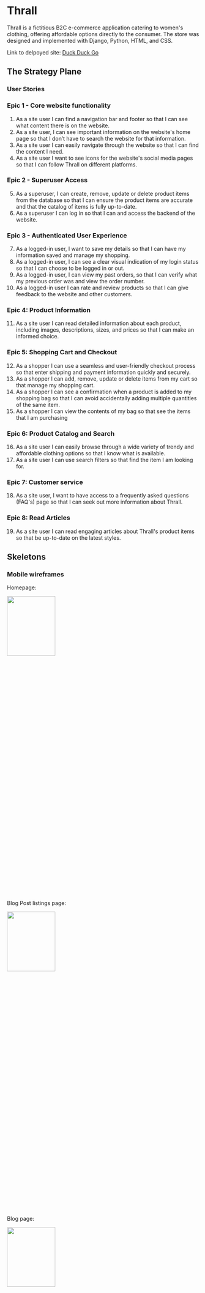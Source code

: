 # Thrall 

Thrall is a fictitious B2C e-commerce application catering to women's clothing, offering affordable options directly to the consumer. The store was designed and implemented with Django, Python, HTML, and CSS. 

Link to delpoyed site: [Duck Duck Go](https://duckduckgo.com)

## The Strategy Plane

### User Stories 

### Epic 1 - Core website functionality
1. As a site user I can find a navigation bar and footer so that I can see what content there is on the website.
2. As a site user, I can see important information on the website's home page so that I don’t have to search the website for that information.
3. As a site user I can easily navigate through the website so that I can find the content I need.
4. As a site user I want to see icons for the website's social media pages so that I can follow Thrall on different platforms.

### Epic 2 - Superuser Access 
5. As a superuser, I can create, remove, update or delete product items from the database so that I can ensure the product items are accurate and that the catalog of items is fully up-to-date.
6. As a superuser I can log in so that I can and access the backend of the website.

### Epic 3 - Authenticated User Experience
7. As a logged-in user, I want to save my details so that I can have my information saved and manage my shopping.
8. As a logged-in user, I can see a clear visual indication of my login status so that I can choose to be logged in or out.
9. As a logged-in user, I can view my past orders, so that I can verify what my previous order was and view the order number.
10. As a logged-in user I can rate and review products so that I can give feedback to the website and other customers.

### Epic 4: Product Information
11. As a site user I can read detailed information about each product, including images, descriptions, sizes, and prices so that I can make an informed choice.

### Epic 5: Shopping Cart and Checkout
12.  As a shopper I can use a seamless and user-friendly checkout process so that enter shipping and payment information quickly and securely.
13.  As a shopper I can add, remove, update or delete items from my cart so that manage my shopping cart.
14.  As a shopper I can see a confirmation when a product is added to my shopping bag so that I can avoid accidentally adding multiple quantities of the same item.
15.  As a shopper I can view the contents of my bag so that see the items that I am purchasing

### Epic 6: Product Catalog and Search
16. As a site user I can easily browse through a wide variety of trendy and affordable clothing options so that I know what is available.
17. As a site user I can use search filters so that find the item I am looking for.

### Epic 7: Customer service 
18.  As a site user, I want to have access to a frequently asked questions (FAQ's) page so that I can seek out more information about Thrall.

### Epic 8: Read Articles 
19. As a site user I can read engaging articles about Thrall's product items so that be up-to-date on the latest styles.

## Skeletons 

### Mobile wireframes

Homepage:


<img src="media/thrall-wireframes/homepage-mobile.png"  width="50%" height="20%">

Blog Post listings page:

<img src="media/thrall-wireframes/blog-page-mobile.png"  width="50%" height="20%">

Blog page:

<img src="media/thrall-wireframes/blog-post-mobile.png"  width="50%" height="20%">

Product Management page:

<img src="media/thrall-wireframes/product-management-mobile.png"  width="50%" height="20%">

Products page:

<img src="media/thrall-wireframes/products-page mobile.png"  width="50%" height="20%">

Profile page:

<img src="media/thrall-wireframes/profile-page-mobile.png"  width="50%" height="20%">

Shopping bag: 

<img src="media/thrall-wireframes/shopping-cart-mobile.png"  width="50%" height="20%">


### Desktop Wireframes: 

Homepage: 

![image of homepage wireframe](media/thrall-wireframes/homepage.png)

Blog page:

![image of blog detail page wireframe](media/thrall-wireframes/blog-detail-page.png)

Blog Post listing page:

![image of blog post page ](media/thrall-wireframes/blog-post-page.png)

Contact Form page: 

![image of contact form page wireframe ](media/thrall-wireframes/contact-form-page.png)

Frequently asked questions page: 

![image of faq page wireframe](media/thrall-wireframes/faq-page.png)

Products page: 

![image of product page](<media/thrall-wireframes/products page.png>)

Product detail page: 

![image of product detail page wireframe](media/thrall-wireframes/product-detail-page.png)

Product Management page:

![image of product management page wireframe](media/thrall-wireframes/product-management-page.png)

Profile page:

![image of profile page wireframe](media/thrall-wireframes/profile-page.png)

Shopping bag page:

![image of shopping cart wireframe](<media/thrall-wireframes/shopping cart page.png>)


## Testing 

I have used a combination of manual and automated testing to ensure the website's functionality meets the desired intent.


### Testing
[Testing](testing.md)

## Database Schema
## SEO Considerations
### SEO Keyword Research Process 
In the following section, I will document the process for researching keywords for the website 'Thrall'. I will find and analyse search engine terms that people enter into search engines with the goal of using that data to optimize my website for search engine optimization. 

**Business:** The topic of my Portfolio Project 5 will be a fictional online e-commerce business that sells low-price woman’s clothing online called, ‘Thrall.’. The business and website will be modelled on low-price e-commerce clothing sites like SHEIN, Boohoo.com and ASOS. 

**Keyword research steps**
1.	Brainstorm your general topics: Clothes, women’s clothes, fashion, women’s clothes online, low-price clothes, women’s fashion online and cheap clothing brands.

2.	Brain dump possible keywords for each of the general topics: 
-	Clothes: t-shirt, trousers, dress, shoes, jackets, skirts, leggings 
-	Women’s clothes: plus-size clothing, summer clothes, summer dresses, party dresses, clothing stores, men’s fashion
-	Fashion: Fashion trends, fashion style, fashion website, fashion online, casual wear, streetwear, vintage clothing
-	Low-price clothes: cheap clothes, low-prices clothes, cheapest online clothing shop
-	Women’s fashion online: best online clothing stores, free-delivery online clothing, new online clothing 
-	Cheap clothing brands: cheapest clothing brand, online clothing sale, How to get cute clothes on a budget? cheap like Shein, fast-fashion 

3.	Research your brain dump ideas on goggle: 
4.	Ensure you have a selection of short and long-tail keywords: 

-	Clothes: 
People also ask: What clothes last the longest? What's the hottest clothing brand? How do you shop for clothes on a budget? What clothing brand starts with P?
Related searches: clothes men, women clothes online, clothes meaning, clothes website, women’s clothes, clothes for girls, new clothes, boohoo


-	Women’s clothes:
Related search terms: women's clothes online, women's clothes shops in killarney, women’s clothes sale, women’s clothes online, women’s clothes sizes, women’s clothes next day delivery, women’s clothes Ireland 
Related searches: ASOS, Urban Outfitters, Uniqlo, Nordstorm, women’s clothing websites, where to shop for women’s clothing, trendy women’s clothing, new in women’s clothing, dunnes stores ladies dresses, boohoo, dunnes stores online same

-	Women’s clothes online: 

People also ask: Which online site is best for dress? Is BooHoo just online? What is ASOS website? What is the style in Ireland?

Related searches: Women's online clothing sale, Women's online clothing boutiques, Cheap women's online clothing, Best women's online clothing, Plus size women's online clothing Irish clothing websites
-	 Fashion: 

People also ask: What do you mean fashion?, What clothes will be trending in 2023?, What does fashion in style mean?, How do fashion trends start?

Related Searches: fashion style, fashion nova, fashion women, fashion online, fashion designer, fashion website, fashion trends
-	Low- price clothes: 

Related search terms: cheap clothes Ireland, cheap clothes online, cheap designer clothes website, cheap online shopping Ireland, dress for less, best online clothes shops ireland

Related searches: Low price clothes online, low price clothes women’s, low price clothes for ladies, cheap clothes online Ireland, cheap clothes Ireland, cheap clothes for men, cheap designer clothes website, clothing outlet online

-	Women’s fashion online: 

People also ask: What is the most popular online clothing brand?, Which online site is best for dress?, What is ASOS website?, Where is Nasty Gal located?

Related searches: Asos, best online clothing stores, boohoo, nasty gal, best online clothes shops Ireland, dunnes stores online sales, women’s clothing

-	Cheap clothing brands: 
People also ask: Why is M and M so cheap?, How to get cute clothes on a budget ?Does Shien sell good clothes?

Related searches: Cheap clothing brands women’s, Cheap clothing brands men’s, Cheap clothing brands online, top 10 online clothing stores, best cheap clothing brands, best cheap online clothing stores, cheap clothing stores online, cheap designer clothes 

5.	Assess your choices for relevance and authoritativeness, and dig into the data available on keyword volume and competition using wordtracker.com

Relevance
I have disposed of certain keywords because my Portfolio Project 5 website will not be providing a solution too. I will also not use keywords that are the names of rival clothing brands: 
men’s fashion, vintage clothing, cheap like Shein, women’s clothes next day delivery, women's clothes shops in killarney, cheap clothes for men, cheap clothing brands men’s,
Authority
I have disposed of any keywords that my Portfolio Project 5 website can not speak about from a place of authority or will be too competitive for my business/website to compete with: 
women's clothes online, cheapest online clothing shop, clothing stores, best online clothing stores, cheap like Shein, fast-fashion, women’s clothes next day delivery, cheap clothes online

I have highlighted in red the keywords struck out from my core keyword list for both relevance and authority: 
-	Clothes: t-shirt, trousers, dress, shoes, jackets, skirts, leggings 
-	Women’s clothes: plus-size clothing, summer clothes, summer dresses, party dresses, clothing stores, men’s fashion
-	Fashion: Fashion trends, fashion style, fashion website, fashion online, casual wear, streetwear, vintage clothing
-	Low-price clothes: cheap clothes, low-prices clothes, cheapest online clothing shop
-	Women’s fashion online: best online clothing stores, free-delivery online clothing, new online clothing 
-	Cheap clothing brands: cheapest clothing brand, online clothing sale, How to get cute clothes on a budget? cheap like Shein, fast-fashion 


**Viable keywords**
Short: 
Clothes, Women’s clothes, Fashion, t-shirt, dress, summer clothes, summer dresses, fashion style, fashion website, fashion online, casual wear, streetwear, cheap clothes, shoes, jackets, skirts, leggings, 

Long: 
Low-price clothes, Women’s fashion online, cheap clothing brands, plus-size clothing, cheapest clothing brands, online clothing sale, How to get cute clothes on a budget, best online clothing store, free-delivery online clothing low-price clothes

### Keywords checked against WordTracker: 

Clothes:

![Wordtracker search of 'clothes'](<media/SEO/Clothes .png>)

Cheap Clothes: 

![Wordtracker search of 'cheap clothes'](<media/SEO/Cheap clothes.png>)

Fashion: 

![Wordtracker seach of 'fashion'](media/SEO/Fashion.png)

Low-price clothes:

![Wordtracker seach of 'clothes'](<media/SEO/Low-price clothes .png>)

Plus-size clothes: 

![Wordtracker seach of 'plus-size clothing'](<media/SEO/Plus-size clothing.png>)

Women's clothes:

![Wordtracker seach of 'women's clothes'](<media/SEO/Women's clothes.png>)

Women's fashion online: 

![Wordtracker seach of 'women's fashion online'](<media/SEO/Women's fashion online.png>)


## Content ## 

In the following section, I have documented my process for researching & creating content for my Portfolio Project 5 website. I will document the process of researching content for my website. 

**Business:** The topic of my Portfolio Project 5 will be a fictional online e-commerce business that sells low-price woman’s clothing online called, ‘Thrall’. The business and website will be modelled on low-price e-commerce clothing sites like SHEIN, Boohoo.com and ASOS. 


 <ins>**Considerations** </ins>

**1.	What do your users need?**

- User-Friendly Interface: The website should have a clean and intuitive design, making it easy for customers to navigate and find what they're looking for. The use of clear categories, filters, and search functionality help users quickly locate desired products.

- Attractive Visuals: Given that the business revolves around selling clothing, high-quality product images and visually appealing design elements are crucial. Showcasing clothing items through professional product photography and visually engaging layouts will help attract customers.

- Extensive Product Catalogue: The website will a wide range of low-priced women's clothing items to cater to various tastes and preferences. Include diverse categories like tops, dresses, bottoms, outerwear, and accessories. 

- Detailed Product Information: The website will provide comprehensive and accurate product descriptions, including fabric materials, sizing charts and care instructions. This helps customers make informed purchasing decisions and reduces the likelihood of returns or dissatisfaction.

- Reviews and Ratings: The website will incorporate a system where customers can leave reviews and ratings for the products they have purchased. Positive reviews build trust and credibility, while negative feedback helps you identify areas for improvement. Ensure transparency by displaying both positive and negative reviews, allowing customers to make informed choices.

- Secure Payment Options: The website will offer a secure payment method to give customers confidence when making transactions. 

- Mobile-Friendly Design: The website will be optimized for mobile devices, as a significant portion of online shopper’s access e-commerce platforms through smartphones and tablets. Responsive design elements will be implemented to ensure a seamless user experience across various screen sizes.

- Efficient Customer Support: Offer a comprehensive FAQ section. 

- Easy Returns and Exchange Policy: The website will clearly communicate Thrall’s returns and exchange policy, making it hassle-free for customers to return or exchange products if needed. A transparent and customer-friendly policy instils confidence and encourages repeat purchases.


**2.	What information and features can you provide to meet those needs?**

- Homepage: The website will have an attractive and engaging homepage that showcases your brand and highlights relevant images or content. The homepage will also sport visually appealing banners to grab customers' attention.

- Product Listings: The websites’ product listings will be organized into clear categories and subcategories, making it easy for customers to browse and find specific items. 

- Shopping Cart: The website will have a user-friendly shopping cart feature that allows customers to add items, view their cart, update quantities, and proceed to checkout seamlessly. It will display the total order value, shipping fees, and any discounts.

- Search and Filters: The website will have a robust search functionality that allows customers to search for specific products or keywords.

- Customer Reviews and Ratings: The website will enable customers to leave reviews and ratings for products they have purchased. These reviews will help others make purchasing decisions. 

- Secure Checkout: The website will have a secure and encrypted checkout process that protects customers' payment information. 

- Account Registration: Customers will have the option to create an account on the website. This allows for a smoother checkout process and order history tracking.

- Newsletter Subscription: Customers will have the option to subscribe to Thrall’s newsletter to receive updates on new arrivals, promotions, and exclusive offers. 


**3.	How can you make the information easy to understand?**

- Clear and Concise Language: The website will have simple and straightforward language to convey information. It will avoid jargon or overly technical terms that may confuse or alienate your customers. Sentences and paragraphs will be concise, focusing on the essential details.
  
- Use Headings and Subheadings: Content will be organized using headings and subheadings to create a clear hierarchy. This allows users to scan the page quickly and find the information they are looking for. 
  
- Bullet Points and Lists: Information will be presented in bullet points or numbered lists where applicable. 
  
- Visuals: Visuals such as icons and images to complement textual information. 

- Consistent Formatting: The website will maintain a consistent formatting style throughout to create a cohesive and user-friendly experience.
  
- 	Emphasize Important Information: Important information will be highlighted using techniques such as bold or italicized text, coloured text, or callout boxes. This will draw attention to critical details or instructions, making them easier to spot and understand.
 
- Avoid Information Overload: The website will avoid overwhelming users with an excessive amount of information on a single page. The content will be broken up into logical sections.
  
- User-Friendly Navigation: The website will have clear and intuitive navigation menus. Users should be able to easily find the information they need without having to search extensively. 
  
- Accessibility Considerations: The website will be accessible to a wide range of users, including those with visual impairments. Use alternative text for image will ensure that your website can be navigated using keyboard-only inputs.


**4.	How can you demonstrate expertise, authoritativeness, and trustworthiness in your content?**

- High-Quality and Well-Researched Content: The content on the website is accurate, up-to-date, and well-researched. 

- Design and Branding: The website will be visually appealing and reflect Thrall’s brand identity. 
  
- Reviews: The website will display reviews from satisfied customers to showcase positive feedback. The website will also display reviews from unsatisfied customers with a view on transparency. 
  
- Privacy Policy and Data Protection: The website will clearly communicate Thrall’s privacy policy, data protection measures, and adherence to relevant regulations such as GDPR or CCPA. 
  
- Consistent Brand Voice and Messaging: The website will maintain a consistent brand voice and messaging across all the site’s content. This helps build recognition and familiarity, reinforcing your expertise and trustworthiness.

**5.	Would there be other pages within your own site you could link to from your chosen page?**

- Navigation Bar: The navigation bar will have internal links help users navigate your website more easily by providing relevant pathways to other pages with related or supplementary information. The navigation bar will feature pages like ‘About Us’ and ‘Contact Us.’ 
  
- Cross-Promotion and Upselling: The website will have internal links that can be used as a means of cross-promotion, allowing the website to highlight related products, services, or content that may be of interest to the website’s user. For example, a blog post titled, ‘5 looks for hot girl summer’ will have links to all of Thrall’s products featured in the post. 
  
- Related Blog Posts or Articles: The blog or article section on the website, will link to relevant posts or articles that provide further insights, tips, or information on related topics.

**6.	Are there opportunities to link back to external websites that already rank highly on Google?**

- Building Relationships: The website will link to external websites like Twitter, Facebook, and Instagram.

**7.	How can you help users discover other relevant parts of your web application?**

- Clear and Intuitive Navigation: The website will have a clear and intuitive navigation bar that is easily accessible on every page of the web application. 

- Homepage: The website will have a visually appealing homepage or dashboard that provides an overview of the key features, sections, or categories available in your web application. 
  
- Search Functionality: The website will have a search bar within the web application to allow users to search for specific content or features.



### E-commerce Application Type
Thrall is a fictitious B2C e-commerce application catering to women's clothing, offering affordable options directly to the consumer. With a target demographic of women aged 18-34, Thrall focuses on providing a seamless and convenient shopping experience. The website is specifically designed to facilitate quick and easy single-payment purchases, catering to the impulse-buying behaviour commonly associated with B2C e-commerce. It is important to note that Thrall's platform is exclusively dedicated to serving individual customers and is not intended for selling merchandise to other businesses.

### Marketing Stratergy
Thrall's marketing strategy would leverage a substantial budget to effectively reach its target demographic. A key focus would be on utilizing Google Ads to enhance Thrall's SEO ranking, increasing visibility and attracting organic traffic. To establish trust with the target demographic, a combination of organic marketing tactics would be employed. This would involve creating fashion-oriented content specifically tailored to the audience and distributing it across Thrall's social media platforms.

Furthermore, Thrall would prioritize cultivating a robust social media presence, closely intertwined with a compelling influencer marketing strategy. By partnering with influential personalities who resonate with younger shoppers, Thrall aims to bolster its reputation through engaging content such as clothing hauls and reviews. To encourage product reviews across various social media platforms and YouTube, Thrall would offer an affiliate marketing program option or provide vouchers to influencers with an audience matching the demographic of the brand.

This user-generated content, generated through influencer partnerships, would subsequently be shared on Thrall's own social media pages, further amplifying its reach and engagement within the target demographic.
Regular newsletters would also be sent to a registered users inbox containing an overview of new products/sales and discount codes. 

### Marketing research

In the following document will display the research and evidence I have collected in order to select the most suitable marketing type for my PP5 project website, ‘Thrall’. Because the fictional e-commerce business to closely modelled of the Chinese e-commerce business, ‘Shein,’ the statistics, demographics and other visual aids are acquired from ‘similarweb’s’ 2022 information on Shein. 

Similarweb is an online resource that uses public data sources are an aggregation of online information available to the public. Like how search engines like Google index the web, Similarweb employs an automated technique for capturing and indexing public data from billions of website pages and apps every month.

1.	Who are your users?

Judging by the demographics presented below, the demographic most likely to be customers of an online fashion e-commerce business like Thrall would be women aged between 18-34.

![image of user demographic chart](<media/marketing research/user-demographic-1.png>)

![image of gender demographic chart](<media/marketing research/user-demograhic-2.png>)

2.	Which online platforms would you find lots of your users?

According to the data presented below, Thrall customers are most likely to be found on Facebook. 

![image of social media user chart](<media/marketing research/social-media-platforms.png>)

3.	Would your users use social media? If yes, which platforms do you think you would find them on?

The most likely place a Thrall user would be found is Facebook. 

![image of social media user chart](<media/marketing research/social-media-platforms.png>)

4.	Would your business run sales or offer discounts? How do you think your users would most like to hear about these offers? 

Thrall, as an e-commerce business, would offer discounts to reward existing customers and entice new customers to shop on the website. A study of Shein’s discount implementation quickly reveals that Shein has 3 routes to make customers aware of discounts. 

•	Email marketing: Discounts will be sent to customer’s directly to their email inbox.
•	Banner ad: A banner presenting discounts will run across the top of the homepage of the website in order to advertise discounts directly to site visitors.
•	Discounts at checkout: Discounts could be made available at the check-out so a customer can apply their discount directly to their checkout items.  

5.	Would your business have a budget to spend on advertising? Or would it need to work with free or low-cost options to market itself?

Thrall's marketing strategy would leverage a substantial budget to effectively reach its target demographic. A key focus would be on utilizing Google Ads to enhance Thrall's SEO ranking, increasing visibility and attracting organic traffic. To establish trust with the target demographic, a combination of organic marketing tactics would be employed. This would involve creating fashion-oriented content specifically tailored to the audience and distributing it across Thrall's social media platforms.

Furthermore, Thrall would prioritize cultivating a robust social media presence, closely intertwined with a compelling influencer marketing strategy. By partnering with influential personalities who resonate with younger shoppers, Thrall aims to bolster its reputation through engaging content such as clothing hauls and reviews. To encourage product reviews across various social media platforms and YouTube, Thrall would offer an affiliate marketing program option or provide vouchers to influencers with an audience matching the demographic of the brand.
This user-generated content, generated through influencer partnerships, would subsequently be shared on Thrall's own social media pages, further amplifying its reach and engagement within the target demographic.

Regular newsletters would also be sent to a registered users inbox containing an overview of new products/sales and discount codes. 


## Features
## Page Content
## Deployment

## Scalibility 

During the project's design phase, I initially had a set of features in mind, but due to the deadline constraints, I had to prioritize certain functionalities for the initial deployment. Nevertheless, I have outlined below the features that I would like to include in future resales:

### Inventory Tracking:
To transform the website into a fully functional platform, incorporating inventory tracking functionality is essential. This feature will not only assist the site owner in keeping track of product levels but also enable the system to notify customers when items are running low in stock or are completely out of stock. This way, both the business owner and the customers can manage their inventory and expectations efficiently.

### Wishlist Feature:
I wanted to include a wishlist in the sites features. A wishlist provides users with a way to save products they are interested in without immediately making a purchase. This keeps them engaged with the website, even if they are not ready to buy at that moment. It allows users to curate their preferences and revisit their selections later, increasing the chances of product purchase and returning to the site.

## Technologies Used 
- similarweb
- Bootstrap
- Django
- Python
- Font Awesome
- Google Dev Tools
- Github
- Gitpod
- Grammerly
- png2jpg
- Heroku
- PostgreSQL
- Nu Html Checker
- W3C CSS Validation Service
- JSHint
- CI PYTHON LINTER
- SYNK
- WAVE
- Am I Responsive?
